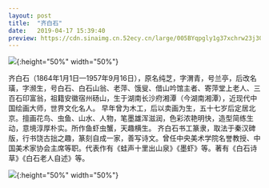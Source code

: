 ```yaml
---
layout: post
title:  "齐白石"
date:   2019-04-17 15:39:40
preview: https://cdn.sinaimg.cn.52ecy.cn/large/005BYqpgly1g37xchrw23j30ku0g677u.jpg
---
```


![](https://cdn.sinaimg.cn.52ecy.cn/large/005BYqpgly1g37xchrw23j30ku0g677u.jpg){:height="50%" width="50%"}

齐白石（1864年1月1日—1957年9月16日），原名纯芝，字渭青，号兰亭，后改名璜，字濒生，号白石、白石山翁、老萍、饿叟、借山吟馆主者、寄萍堂上老人、三百石印富翁，祖籍安徽宿州砀山，生于湖南长沙府湘潭（今湖南湘潭），近现代中国绘画大师，世界文化名人。
早年曾为木工，后以卖画为生，五十七岁后定居北京。擅画花鸟、虫鱼、山水、人物，笔墨雄浑滋润，色彩浓艳明快，造型简练生动，意境淳厚朴实。所作鱼虾虫蟹，天趣横生。
齐白石书工篆隶，取法于秦汉碑版，行书饶古拙之趣，篆刻自成一家，善写诗文。曾任中央美术学院名誉教授、中国美术家协会主席等职。代表作有《蛙声十里出山泉》《墨虾》等。著有《白石诗草》《白石老人自述》等。

![](https://cdn.sinaimg.cn.52ecy.cn/large/005BYqpgly1g37xevyurdj30ib0dw472.jpg){:height="50%" width="50%"}


